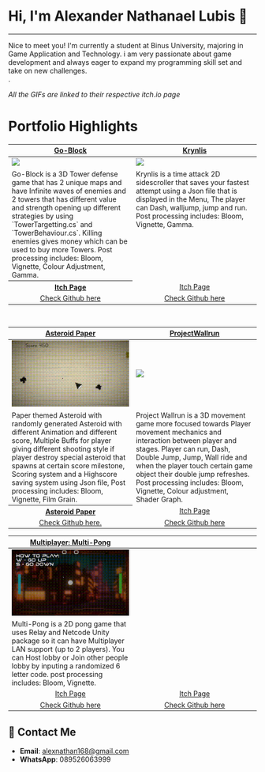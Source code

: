 # Hi, I'm Alexander Nathanael Lubis 👋
---
Nice to meet you! I'm currently a student at Binus University, majoring in Game Application and Technology. i am very passionate about game development and always eager to expand my programming skill set and take on new challenges. </br>.

*All the GIFs are linked to their respective itch.io page*

# Portfolio Highlights
<table width="100%">
  <thead>
    <tr>
      <th width="50%"><a href=" ">Go-Block</a></th>
      <th width="50%"><a href="https://alexnathan.itch.io/krynlis">Krynlis</a></th>
    </tr>
    
  </thead>
  <tbody>
    <tr>
      <td><img src="https://github.com/Alexander-NL/Alexander-NL/blob/main/Tower-Def.gif"/></td>
      <td><img src="https://github.com/Alexander-NL/Alexander-NL/blob/main/Krynlis.gif"/></td>
    </tr>
    <tr>
      <td valign="text-top">Go-Block is a 3D Tower defense game that has 2 unique maps and have Infinite waves of enemies and 2 towers that has different value and strength opening up different strategies by using `TowerTargetting.cs` and `TowerBehaviour.cs`. Killing enemies gives money which can be used to buy more Towers. Post processing includes: Bloom, Vignette, Colour Adjustment, Gamma.</td>
      <td valign="text-top">Krynlis is a time attack 2D sidescroller that saves your fastest attempt using a Json file that is displayed in the Menu, The player can Dash, walljump, jump and run. Post processing includes: Bloom, Vignette, Gamma. </td>
    </tr>
    <tr>
      <th width="50%"><a href=" ">Itch Page</a></th>
      <td align="center"><a href="https://alexnathan.itch.io/krynlis">Itch Page</a></td>
    </tr>
    <tr>
      <td align="center"><a href="https://github.com/fajarnadril/TowerDefense/tree/master"> Check Github here </a></td>
      <td align="center"><a href="https://github.com/Alexander-NL/Krynlis"> Check Github here</a></td>
    </tr>
  </tbody>
</table>

<br>

<table width="100%">
  <thead>
    <tr>
      <th width="50%"><a href="https://alexnathan.itch.io/asteroid-paper">Asteroid Paper</a></th>
      <th width="50%"><a href="https://alexnathan.itch.io/project-wallrun">ProjectWallrun<a></th>
    </tr>
  </thead>
  <tbody>
    <tr>
      <td><img src="https://github.com/Alexander-NL/Alexander-NL/blob/main/AsteroidPaper.gif"/></td>
      <td><img src="https://github.com/Alexander-NL/Alexander-NL/blob/main/3Dplatformer.gif"/></td>
    </tr>
    <tr>
      <td valign="text-top">Paper themed Asteroid with randomly generated Asteroid with different Animation and different score, Multiple Buffs for player giving different shooting style if player destroy special asteroid that spawns at certain score milestone, Scoring system and a Highscore saving system using Json file, Post processing includes: Bloom, Vignette, Film Grain.</td>
      <td valign="text-top">Project Wallrun is a 3D movement game more focused towards Player movement mechanics and interaction between player and stages. Player can run, Dash, Double Jump, Jump, Wall ride and when the player touch certain game object their double jump refreshes. Post processing includes: Bloom, Vignette, Colour adjustment, Shader Graph.</td>
    </tr>
    <tr>
      <th width="50%"><a href="https://alexnathan.itch.io/asteroid-paper">Asteroid Paper</a></th>
      <td align="center"><a href="https://alexnathan.itch.io/project-wallrun">Itch Page</a></td>
    </tr>
    <tr>
      <td align="center"><a href="https://github.com/Alexander-NL/Asteroid-Paper"> Check Github here.</a></td>
      <td align="center"><a href="https://github.com/Alexander-NL/ProjectWallRun"> Check Github here </a></td>
    </tr>
  </tbody>
</table>

<table width="100%">
  <thead>
    <tr>
      <th width="50%"><a href="https://alexnathan.itch.io/pong">Multiplayer: Multi-Pong</a></th>
      <th width="50%"><a href=" "><a></th>
    </tr>
  </thead>
  <tbody>
    <tr>
      <td><img src="https://github.com/Alexander-NL/Alexander-NL/blob/main/NewPong.gif"/></td>
      <td><img src=" "/></td>
    </tr>
    <tr>
      <td valign="text-top">Multi-Pong is a 2D pong game that uses Relay and Netcode Unity package so it can have Multiplayer LAN support (up to 2 players). You can Host lobby or Join other people lobby by inputing a randomized 6 letter code. post processing includes: Bloom, Vignette.</td>
      <td valign="text-top"> </td>
    </tr>
    <tr>
      <td align="center"><a href="https://alexnathan.itch.io/pong">Itch Page</a></td>
      <td align="center"><a href=" ">Itch Page</a></td>
    </tr>
    <tr>
      <td align="center"><a href="https://github.com/Alexander-NL/PONG.final"> Check Github here </a></td>
      <td align="center"><a href=" "> Check Github here </a></td>
    </tr>
  </tbody>
</table>

## 📩 Contact Me
- **Email**: alexnathan168@gmail.com
- **WhatsApp**: 089526063999

